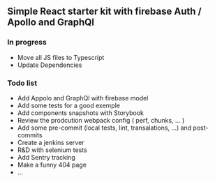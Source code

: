 ## Simple React starter kit with firebase Auth / Apollo and GraphQl

### In progress

- Move all JS files to Typescript
- Update Dependencies

### Todo list

- Add Appolo and GraphQl with firebase model
- Add some tests for a good exemple
- Add components snapshots with Storybook
- Review the prodcution webpack config ( perf, chunks, ... )
- Add some pre-commit (local tests, lint, transalations, ...) and post-commits
- Create a jenkins server
- R&D with selenium tests
- Add Sentry tracking
- Make a funny 404 page
- ...
